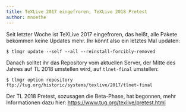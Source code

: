 ```yaml
---
title: TeXLive 2017 eingefroren, TeXLive 2018 Pretest
author: mnoethe
---
```


Seit letzter Woche ist TeXLive 2017 eingefroren, das heißt,
alle Pakete bekommen keine Updates mehr.
Ihr könnt also ein letztes Mal updaten:

```
$ tlmgr update --self --all --reinstall-forcibly-removed
```

Danach solltet ihr das Repository vom aktuellen Server,
der Mitte des Jahres auf TL 2018 umstellen wird, auf `tlnet-final`
umstellen:

```
$ tlmgr option repository ftp://tug.org/historic/systems/texlive/2017/tlnet-final
```

Der TL 2018 Pretest, sozusagen die Beta-Phase, hat begonnen,
mehr Informationen dazu hier: <https://www.tug.org/texlive/pretest.html>
